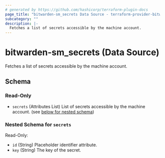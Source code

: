 ```yaml
---
# generated by https://github.com/hashicorp/terraform-plugin-docs
page_title: "bitwarden-sm_secrets Data Source - terraform-provider-bitwarden-sm"
subcategory: ""
description: |-
  Fetches a list of secrets accessible by the machine account.
---
```


# bitwarden-sm_secrets (Data Source)

Fetches a list of secrets accessible by the machine account.



<!-- schema generated by tfplugindocs -->
## Schema

### Read-Only

- `secrets` (Attributes List) List of secrets accessible by the machine account. (see [below for nested schema](#nestedatt--secrets))

<a id="nestedatt--secrets"></a>
### Nested Schema for `secrets`

Read-Only:

- `id` (String) Placeholder identifier attribute.
- `key` (String) The key of the secret.

